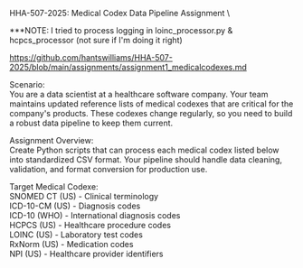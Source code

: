 HHA-507-2025: 
Medical Codex Data Pipeline Assignment \

***NOTE: I tried to process logging in loinc_processor.py & hcpcs_processor (not sure if I'm doing it right)

https://github.com/hantswilliams/HHA-507-2025/blob/main/assignments/assignment1_medicalcodexes.md

Scenario: \
You are a data scientist at a healthcare software company. Your team maintains updated reference lists of medical codexes that are critical for the company's products. These codexes change regularly, so you need to build a robust data pipeline to keep them current.

Assignment Overview: \
Create Python scripts that can process each medical codex listed below into standardized CSV format. Your pipeline should handle data cleaning, validation, and format conversion for production use.

Target Medical Codexe: \
SNOMED CT (US) - Clinical terminology \
ICD-10-CM (US) - Diagnosis codes \
ICD-10 (WHO) - International diagnosis codes \
HCPCS (US) - Healthcare procedure codes \
LOINC (US) - Laboratory test codes \
RxNorm (US) - Medication codes \
NPI (US) - Healthcare provider identifiers
